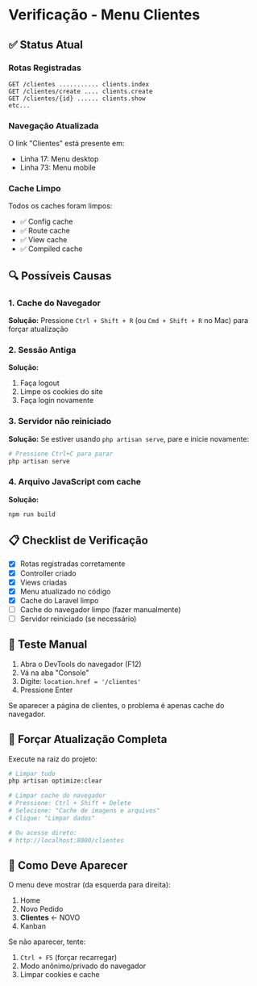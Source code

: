 # Verificação - Menu Clientes

## ✅ Status Atual

### Rotas Registradas
```
GET /clientes ........... clients.index
GET /clientes/create .... clients.create
GET /clientes/{id} ...... clients.show
etc...
```

### Navegação Atualizada
O link "Clientes" está presente em:
- Linha 17: Menu desktop
- Linha 73: Menu mobile

### Cache Limpo
Todos os caches foram limpos:
- ✅ Config cache
- ✅ Route cache
- ✅ View cache
- ✅ Compiled cache

## 🔍 Possíveis Causas

### 1. Cache do Navegador
**Solução:** Pressione `Ctrl + Shift + R` (ou `Cmd + Shift + R` no Mac) para forçar atualização

### 2. Sessão Antiga
**Solução:** 
1. Faça logout
2. Limpe os cookies do site
3. Faça login novamente

### 3. Servidor não reiniciado
**Solução:**
Se estiver usando `php artisan serve`, pare e inicie novamente:
```bash
# Pressione Ctrl+C para parar
php artisan serve
```

### 4. Arquivo JavaScript com cache
**Solução:**
```bash
npm run build
```

## 📋 Checklist de Verificação

- [x] Rotas registradas corretamente
- [x] Controller criado
- [x] Views criadas
- [x] Menu atualizado no código
- [x] Cache do Laravel limpo
- [ ] Cache do navegador limpo (fazer manualmente)
- [ ] Servidor reiniciado (se necessário)

## 🧪 Teste Manual

1. Abra o DevTools do navegador (F12)
2. Vá na aba "Console"
3. Digite: `location.href = '/clientes'`
4. Pressione Enter

Se aparecer a página de clientes, o problema é apenas cache do navegador.

## 🔧 Forçar Atualização Completa

Execute na raiz do projeto:

```bash
# Limpar tudo
php artisan optimize:clear

# Limpar cache do navegador
# Pressione: Ctrl + Shift + Delete
# Selecione: "Cache de imagens e arquivos"
# Clique: "Limpar dados"

# Ou acesse direto:
# http://localhost:8000/clientes
```

## 📸 Como Deve Aparecer

O menu deve mostrar (da esquerda para direita):
1. Home
2. Novo Pedido
3. **Clientes** ← NOVO
4. Kanban

Se não aparecer, tente:
1. `Ctrl + F5` (forçar recarregar)
2. Modo anônimo/privado do navegador
3. Limpar cookies e cache

